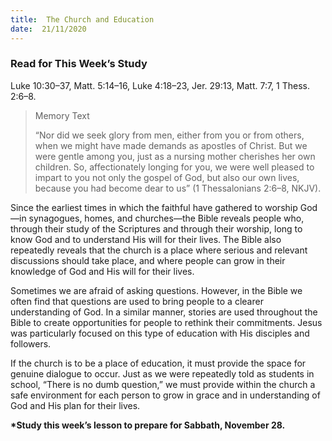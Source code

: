 ```yaml
---
title:  The Church and Education
date:  21/11/2020
---
```


### Read for This Week’s Study
Luke 10:30–37, Matt. 5:14–16, Luke 4:18–23, Jer. 29:13, Matt. 7:7, 1 Thess. 2:6–8.

> <p>Memory Text</p>
> “Nor did we seek glory from men, either from you or from others, when we might have made demands as apostles of Christ. But we were gentle among you, just as a nursing mother cherishes her own children. So, affectionately longing for you, we were well pleased to impart to you not only the gospel of God, but also our own lives, because you had become dear to us” (1 Thessalonians 2:6–8, NKJV).

Since the earliest times in which the faithful have gathered to worship God—in synagogues, homes, and churches—the Bible reveals people who, through their study of the Scriptures and through their worship, long to know God and to understand His will for their lives. The Bible also repeatedly reveals that the church is a place where serious and relevant discussions should take place, and where people can grow in their knowledge of God and His will for their lives.

Sometimes we are afraid of asking questions. However, in the Bible we often find that questions are used to bring people to a clearer understanding of God. In a similar manner, stories are used throughout the Bible to create opportunities for people to rethink their commitments. Jesus was particularly focused on this type of education with His disciples and followers.

If the church is to be a place of education, it must provide the space for genuine dialogue to occur. Just as we were repeatedly told as students in school, “There is no dumb question,” we must provide within the church a safe environment for each person to grow in grace and in understanding of God and His plan for their lives.

__*Study this week’s lesson to prepare for Sabbath, November 28.__